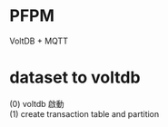 # PFPM
VoltDB + MQTT


# dataset to voltdb
(0) voltdb 啟動 <br>
(1) create transaction table and partition
